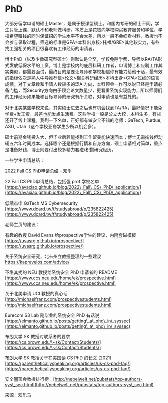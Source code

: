 # PhD

大部分留学申请的硕士Master，是属于授课型硕士。和国内考研的硕士不同，学生只管上课，默认不和老师做科研。本质上是花钱向学校购买教育服务和学位，学校希望赚钱的同时保证招的学生水平不会太差，所以一般不会细看材料，教授也不会参与录取过程，筛选的标准是GPA>本科出身校>托福/GRE>其他软实力，有些找工强相关的项目很喜欢有工作经历的申请者。

博士PhD（以及少数研究型硕士）则默认是全奖，学校免除学费，导师以RA/TA形式发放低保水平的工资。博士是学校内的底层科研工作者，申请博士和应聘工作其实类似，都需要面试，最终目的是要让导师和学校相信你有能力给他干活，最有效的指标依次是熟人牛导推荐信>论文>相关科研经历>本科出身>GPA>过线的语言成绩，对于文章数和申请人数较多的泛AI方向，本科顶会一作可以说已经是申请必备门槛，而Security方向由于顶会论文数量少，更看重系统实现能力，所以师傅们的工作经历如果能和目标导师的研究有所关联，对申请也是有益处的。

对于北美某些学校来说，其实硕士进去之后也有机会找到TA/RA，最好情况下能免学费+发工资，最差也能发点生活费。这些学校一般是公立大校，本科生多，有些还开了线上课程。我列一下名单，正好都有做安全不错的老师：GaTech, Purdue, ASU, Utah（这个学校亚裔学生少所以机会多）。&#x20;

硕士前期金钱投入大，但毕业后若能找到工作留美能快速回本；博士无需掏钱但动辄五六年时间成本。选择哪个还是根据行情和自身方向，硕士申请相对简单，重点是准备好钱，博士则要付出较多精力套磁/积攒研究经历。

一些学生申请总结：

[2022 Fall CS PhD申请总结 - 知乎](https://zhuanlan.zhihu.com/p/475751340)

22 Fall CS PhD申请总结，包括强 prof 学校名单 [https://avaxiao.github.io/blog/2022\_Fall\_CS\_PhD\_application/](https://avaxiao.github.io/blog/2022\_Fall\_CS\_PhD\_application/)

低绩点申 GaTech MS Cybersecurity [https://www.dcard.tw/f/studyabroad/p/235822425](https://www.dcard.tw/f/studyabroad/p/235822425)

老师主页的建议：&#x20;

有趣的教授 David Evans 给prospective学生的建议，内附套磁模板 [https://uvasrg.github.io/prospective/](https://uvasrg.github.io/prospective/)

关于系统安全研究，北卡州立教授整理的一些建议 [https://kapravelos.com/advice/ ](https://kapravelos.com/advice/)

不堪其扰的 NEU 教授给系统安全 PhD 申请者的 README [https://www.ccs.neu.edu/home/ek/prospective.html](https://www.ccs.neu.edu/home/ek/prospective.html)

关于北美申请 UCI 教授的真心话 [http://michaelfranz.com/prospectivestudents.html](http://michaelfranz.com/prospectivestudents.html)

Eurecom S3 Lab 刚毕业的系统安全 PhD 有话说 [https://elmanto.github.io/posts/getting\_a\_phd\_in\_syssec](https://elmanto.github.io/posts/getting\_a\_phd\_in\_syssec)

布朗大学 SK 教授对联系者的要求 [https://cs.brown.edu/\~sk/Contact/Students/](https://cs.brown.edu/\~sk/Contact/Students/)

布朗大学 SK 教授关于在美国读 CS PhD 的长文 (2021) [https://parentheticallyspeaking.org/articles/us-cs-phd-faq/](https://parentheticallyspeaking.org/articles/us-cs-phd-faq/)

安全圈顶会教授排行榜：[http://nebelwelt.net/pubstats/top-authors-sys\_sec.html](http://nebelwelt.net/pubstats/top-authors-sys\_sec.html)

来源：欢乐马
